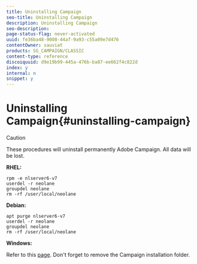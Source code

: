 ```yaml
---
title: Uninstalling Campaign
seo-title: Uninstalling Campaign
description: Uninstalling Campaign
seo-description: 
page-status-flag: never-activated
uuid: fe36ba48-9008-44af-9a93-c55a09e7d476
contentOwner: sauviat
products: SG_CAMPAIGN/CLASSIC
content-type: reference
discoiquuid: d9e19b99-445a-476b-ba87-ee662f4c822d
index: y
internal: n
snippet: y
---
```


# Uninstalling Campaign{#uninstalling-campaign}

>[!CAUTION]
>
>These procedures will uninstall permanently Adobe Campaign. All data will be lost.

**RHEL:**

```
rpm -e nlserver6-v7
userdel -r neolane
groupdel neolane
rm -rf /user/local/neolane
```

**Debian:**

```
apt purge nlserver6-v7
userdel -r neolane
groupdel neolane
rm -rf /user/local/neolane
```

**Windows:**

Refer to this [page](../../migration/using/migrating-in-windows-for-adobe-campaign-7.md#deleting-and-cleansing-adobe-campaign-previous-version). Don't forget to remove the Campaign installation folder.
